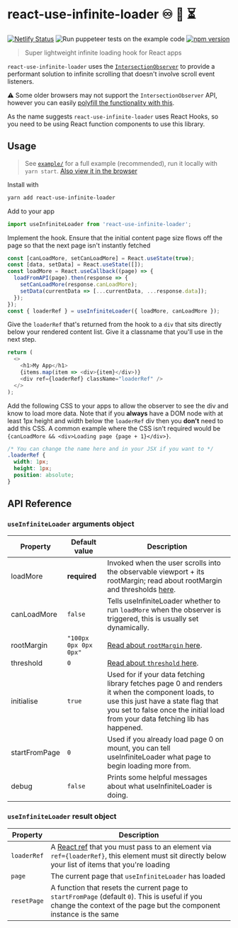 # react-use-infinite-loader :infinity: :page_with_curl: :hourglass_flowing_sand:

[![Netlify Status](https://api.netlify.com/api/v1/badges/8f5a22a2-92be-4cc0-ab7b-ae58ff82706a/deploy-status)](https://app.netlify.com/sites/react-use-infinite-loader/deploys) ![Run puppeteer tests on the example code](https://github.com/CurationCorp/react-use-infinite-loader/workflows/Run%20puppeteer%20tests%20on%20the%20example%20code/badge.svg?branch=master) [![npm version](https://badge.fury.io/js/react-use-infinite-loader.svg)](https://badge.fury.io/js/react-use-infinite-loader)

> Super lightweight infinite loading hook for React apps

`react-use-infinite-loader` uses the [`IntersectionObserver`](https://developer.mozilla.org/en-US/docs/Web/API/Intersection_Observer_API) to provide a performant solution to infinite scrolling that doesn't involve scroll event listeners.

:warning: Some older browsers may not support the `IntersectionObserver` API, however you can easily [polyfill the functionality with this](https://github.com/w3c/IntersectionObserver/tree/master/polyfill).

As the name suggests `react-use-infinite-loader` uses React Hooks, so you need to be using React function components to use this library.

## Usage
> See [`example/`](example/Example.jsx) for a full example (recommended), run it locally with `yarn start`. [Also view it in the browser](https://react-use-infinite-loader.netlify.app)

Install with
```bash
yarn add react-use-infinite-loader
```
Add to your app
```javascript
import useInfiniteLoader from 'react-use-infinite-loader';
```
Implement the hook. Ensure that the initial content page size flows off the page so that the next page isn't instantly fetched
```javascript
const [canLoadMore, setCanLoadMore] = React.useState(true);
const [data, setData] = React.useState([]);
const loadMore = React.useCallback((page) => {
  loadFromAPI(page).then(response => {
    setCanLoadMore(response.canLoadMore);
    setData(currentData => [...currentData, ...response.data]);
  });
});
const { loaderRef } = useInfiniteLoader({ loadMore, canLoadMore });
```
Give the `loaderRef` that's returned from the hook to a `div` that sits directly below your rendered content list. Give it a classname that you'll use in the next step.
```javascript
return (
  <>
    <h1>My App</h1>
    {items.map(item => <div>{item}</div>)}
    <div ref={loaderRef} className="loaderRef" />
  </>
);
```
Add the following CSS to your apps to allow the observer to see the div and know to load more data. Note that if you **always** have a DOM node with at least 1px height and width below the `loaderRef` div then you **don't** need to add this CSS. A common example where the CSS isn't required would be `{canLoadMore && <div>Loading page {page + 1}</div>}`.
```css
/* You can change the name here and in your JSX if you want to */
.loaderRef {
  width: 1px;
  height: 1px;
  position: absolute;
}
```

## API Reference

### `useInfiniteLoader` arguments object

| Property | Default value | Description |
| - | - | - |
| loadMore | **required** | Invoked when the user scrolls into the observable viewport + its rootMargin; read about rootMargin and thresholds [here](https://developer.mozilla.org/en-US/docs/Web/API/Intersection_Observer_API#Intersection_observer_options). |
| canLoadMore | `false` | Tells useInfiniteLoader whether to run `loadMore` when the observer is triggered, this is usually set dynamically. |
| rootMargin | `"100px 0px 0px 0px"` | [Read about `rootMargin` here](https://developer.mozilla.org/en-US/docs/Web/API/Intersection_Observer_API#Intersection_observer_options). |
| threshold | `0` | [Read about `threshold` here](https://developer.mozilla.org/en-US/docs/Web/API/Intersection_Observer_API#Intersection_observer_options). |
| initialise  | `true` | Used for if your data fetching library fetches page 0 and renders it when the component loads, to use this just have a state flag that you set to false once the initial load from your data fetching lib has happened. |
| startFromPage | `0` | Used if you already load page 0 on mount, you can tell useInfiniteLoader what page to begin loading more from. |
| debug | `false` | Prints some helpful messages about what useInfiniteLoader is doing. |

### `useInfiniteLoader` result object

| Property | Description |
| - | - |
| `loaderRef` | A [React ref](https://reactjs.org/docs/hooks-reference.html#useref) that you must pass to an element via `ref={loaderRef}`, this element must sit directly below your list of items that you're loading  |
| `page` | The current page that `useInfiniteLoader` has loaded |
| `resetPage` | A function that resets the current page to `startFromPage` (default `0`). This is useful if you change the context of the page but the component instance is the same |
